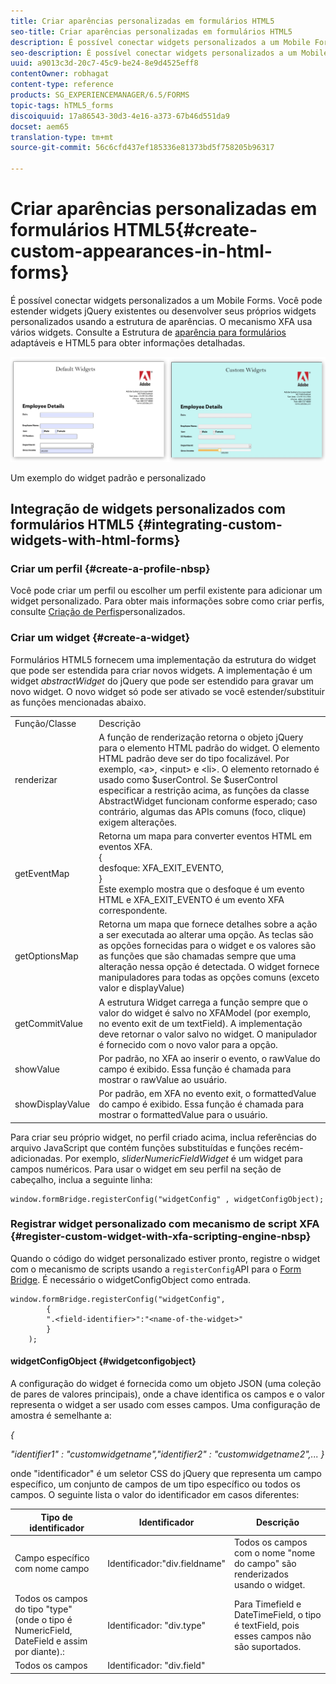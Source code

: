 ```yaml
---
title: Criar aparências personalizadas em formulários HTML5
seo-title: Criar aparências personalizadas em formulários HTML5
description: É possível conectar widgets personalizados a um Mobile Forms. Você pode estender widgets jQuery existentes ou desenvolver seus próprios widgets personalizados.
seo-description: É possível conectar widgets personalizados a um Mobile Forms. Você pode estender widgets jQuery existentes ou desenvolver seus próprios widgets personalizados.
uuid: a9013c3d-20c7-45c9-be24-8e9d4525eff8
contentOwner: robhagat
content-type: reference
products: SG_EXPERIENCEMANAGER/6.5/FORMS
topic-tags: hTML5_forms
discoiquuid: 17a86543-30d3-4e16-a373-67b46d551da9
docset: aem65
translation-type: tm+mt
source-git-commit: 56c6cfd437ef185336e81373bd5f758205b96317

---
```



# Criar aparências personalizadas em formulários HTML5{#create-custom-appearances-in-html-forms}

É possível conectar widgets personalizados a um Mobile Forms. Você pode estender widgets jQuery existentes ou desenvolver seus próprios widgets personalizados usando a estrutura de aparências. O mecanismo XFA usa vários widgets. Consulte a Estrutura de [aparência para formulários](/help/forms/using/introduction-widgets.md) adaptáveis e HTML5 para obter informações detalhadas.

![Um exemplo do widget padrão e personalizado](assets/custom-widgets.jpg)

Um exemplo do widget padrão e personalizado

## Integração de widgets personalizados com formulários HTML5 {#integrating-custom-widgets-with-html-forms}

### Criar um perfil {#create-a-profile-nbsp}

Você pode criar um perfil ou escolher um perfil existente para adicionar um widget personalizado. Para obter mais informações sobre como criar perfis, consulte [Criação de Perfis](/help/forms/using/custom-profile.md)personalizados.

### Criar um widget {#create-a-widget}

Formulários HTML5 fornecem uma implementação da estrutura do widget que pode ser estendida para criar novos widgets. A implementação é um widget *abstractWidget* do jQuery que pode ser estendido para gravar um novo widget. O novo widget só pode ser ativado se você estender/substituir as funções mencionadas abaixo.

<table>
 <tbody>
  <tr>
   <td>Função/Classe</td>
   <td>Descrição</td>
  </tr>
  <tr>
   <td>renderizar</td>
   <td>A função de renderização retorna o objeto jQuery para o elemento HTML padrão do widget. O elemento HTML padrão deve ser do tipo focalizável. Por exemplo, &lt;a&gt;, &lt;input&gt; e &lt;li&gt;. O elemento retornado é usado como $userControl. Se $userControl especificar a restrição acima, as funções da classe AbstractWidget funcionam conforme esperado; caso contrário, algumas das APIs comuns (foco, clique) exigem alterações. </td>
  </tr>
  <tr>
   <td>getEventMap</td>
   <td>Retorna um mapa para converter eventos HTML em eventos XFA. <br /> {<br /> desfoque: XFA_EXIT_EVENTO,<br /> }<br /> Este exemplo mostra que o desfoque é um evento HTML e XFA_EXIT_EVENTO é um evento XFA correspondente. </td>
  </tr>
  <tr>
   <td>getOptionsMap</td>
   <td>Retorna um mapa que fornece detalhes sobre a ação a ser executada ao alterar uma opção. As teclas são as opções fornecidas para o widget e os valores são as funções que são chamadas sempre que uma alteração nessa opção é detectada. O widget fornece manipuladores para todas as opções comuns (exceto valor e displayValue)</td>
  </tr>
  <tr>
   <td>getCommitValue</td>
   <td>A estrutura Widget carrega a função sempre que o valor do widget é salvo no XFAModel (por exemplo, no evento exit de um textField). A implementação deve retornar o valor salvo no widget. O manipulador é fornecido com o novo valor para a opção.</td>
  </tr>
  <tr>
   <td>showValue</td>
   <td>Por padrão, no XFA ao inserir o evento, o rawValue do campo é exibido. Essa função é chamada para mostrar o rawValue ao usuário. </td>
  </tr>
  <tr>
   <td>showDisplayValue</td>
   <td>Por padrão, em XFA no evento exit, o formattedValue do campo é exibido. Essa função é chamada para mostrar o formattedValue para o usuário. </td>
  </tr>
 </tbody>
</table>

Para criar seu próprio widget, no perfil criado acima, inclua referências do arquivo JavaScript que contém funções substituídas e funções recém-adicionadas. Por exemplo, *sliderNumericFieldWidget* é um widget para campos numéricos. Para usar o widget em seu perfil na seção de cabeçalho, inclua a seguinte linha:

```
window.formBridge.registerConfig("widgetConfig" , widgetConfigObject);
```

### Registrar widget personalizado com mecanismo de script XFA {#register-custom-widget-with-xfa-scripting-engine-nbsp}

Quando o código do widget personalizado estiver pronto, registre o widget com o mecanismo de scripts usando a `registerConfig`API para o [Form Bridge](/help/forms/using/form-bridge-apis.md). É necessário o widgetConfigObject como entrada.

```
window.formBridge.registerConfig("widgetConfig",
        {
        ".<field-identifier>":"<name-of-the-widget>"
        }
    );
```

#### widgetConfigObject {#widgetconfigobject}

A configuração do widget é fornecida como um objeto JSON (uma coleção de pares de valores principais), onde a chave identifica os campos e o valor representa o widget a ser usado com esses campos. Uma configuração de amostra é semelhante a:

*{*

*&quot;identifier1&quot; : &quot;customwidgetname&quot;,&quot;identifier2&quot; : &quot;customwidgetname2&quot;,...
}*

onde &quot;identificador&quot; é um seletor CSS do jQuery que representa um campo específico, um conjunto de campos de um tipo específico ou todos os campos. O seguinte lista o valor do identificador em casos diferentes:

| Tipo de identificador | Identificador | Descrição |
|---|---|---|
| Campo específico com nome campo | Identificador:&quot;div.fieldname&quot; | Todos os campos com o nome &quot;nome do campo&quot; são renderizados usando o widget. |
| Todos os campos do tipo &quot;type&quot; (onde o tipo é NumericField, DateField e assim por diante).: | Identificador: &quot;div.type&quot; | Para Timefield e DateTimeField, o tipo é textField, pois esses campos não são suportados. |
| Todos os campos | Identificador: &quot;div.field&quot; |  |
